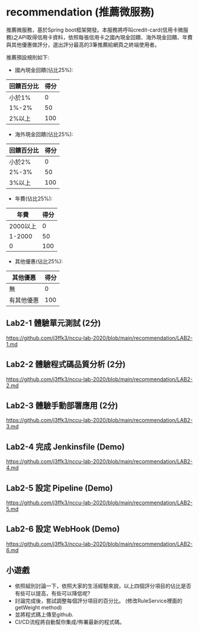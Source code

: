 
# recommendation (推薦微服務)

推薦微服務，基於Spring boot框架開發。本服務將呼叫credit-card(信用卡微服務)之API取得信用卡資料，依照每張信用卡之國內現金回饋、海外現金回饋、年費與其他優惠做評分，選出評分最高的3筆推薦給網頁之終端使用者。

推薦預設規則如下:
- 國內現金回饋(佔比25%):  

| 回饋百分比  | 得分 |
| ------------- | ------------- |
| 小於1%  | 0 |
| 1%-2%  | 50  |
| 2%以上  | 100  |

- 海外現金回饋(佔比25%):

| 回饋百分比  | 得分 |
| ------------- | ------------- |
| 小於2%  | 0 |
| 2%-3%  | 50  |
| 3%以上  | 100  |

- 年費(佔比25%):

| 年費  | 得分 |
| ------------- | ------------- |
| 2000以上  | 0 |
| 1-2000  | 50  |
| 0  | 100  |

- 其他優惠(佔比25%): 

| 其他優惠  | 得分 |
| ------------- | ------------- |
| 無  | 0 |
| 有其他優惠  | 100  |

## Lab2-1 體驗單元測試 (2分)
https://github.com/j3ffk3/nccu-lab-2020/blob/main/recommendation/LAB2-1.md
## Lab2-2 體驗程式碼品質分析 (2分)
https://github.com/j3ffk3/nccu-lab-2020/blob/main/recommendation/LAB2-2.md
## Lab2-3 體驗手動部署應用 (2分)
https://github.com/j3ffk3/nccu-lab-2020/blob/main/recommendation/LAB2-3.md
## Lab2-4 完成 Jenkinsfile (Demo)
https://github.com/j3ffk3/nccu-lab-2020/blob/main/recommendation/LAB2-4.md
## Lab2-5 設定 Pipeline (Demo)
https://github.com/j3ffk3/nccu-lab-2020/blob/main/recommendation/LAB2-5.md
## Lab2-6 設定 WebHook (Demo)
https://github.com/j3ffk3/nccu-lab-2020/blob/main/recommendation/LAB2-6.md

## 小遊戲
- 依照組別討論一下，依照大家的生活經驗來說，以上四個評分項目的佔比是否有些可以提高，有些可以降低呢?
- 討論完成後，嘗試調整每個評分項目的百分比。
(修改RuleService裡面的getWeight method)
- 並將程式碼上傳至github.
- CI/CD流程將自動幫你集成/佈署最新的程式碼。
